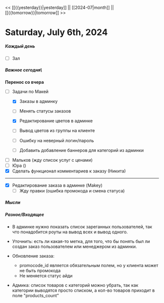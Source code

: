 << [[{{yesterday}}|yesterday]] || [[2024-07|month]] || [[{{tomorrow}}|tomorrow]] >>

# Saturday, July 6th, 2024

##### Каждый день
- [ ] Зал


##### Важное сегодня\
**Перенос со вчера**
- [ ] Задачи по Макей
	- [x] Заказы в админку
	- [ ] Менять статусы заказов
	- [x] Редактирование цветов в админке
	- [ ] Вывод цветов из группы на клиенте
	- [ ] Ошибку на неверный логин/пароль
	- [ ] Добавить добавление баннеров для категорий из админки

	
- [ ] Мальков (жду список услуг с ценами)
- [ ] Юра ()
- [x] Сделать функционал комментариев к заказу (Никита)
---
- [x] Редактирование заказа в админке (Makey) 
	- [ ] Жду правки (ошибка промокода и смена статуса)
##### Мысли

##### Разное/Входящее
- В админке нужно показать список зареганных пользователей, так что понадобится роуты на вывод всех и вывод одного.

- Уточнить: есть ли какая-то метка, для того, что бы понять был ли создан заказ пользователем или менеджером из админки.

- Обновление заказа: 
	- promocode_id является обязательным полем, но у клиента может не быть промокода
	- Не меняется статус айди


- Адмика: список товаров с категорий можно убрать, так как категории выводятся просто списком, а кол-во товаров приходит в поле "products_count"

